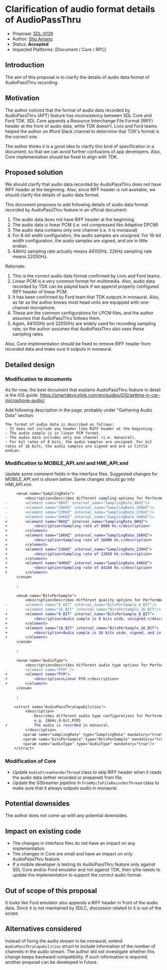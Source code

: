 # Clarification of audio format details of AudioPassThru

* Proposal: [SDL-0139](0139-apt-clarification.md)
* Author: [Sho Amano](https://github.com/shoamano83)
* Status: **Accepted**
* Impacted Platforms: [Document / Core / RPC]

## Introduction

The aim of this proposal is to clarify the details of audio data format of AudioPassThru recording.

## Motivation

The author noticed that the format of audio data recorded by AudioPassThru (APT) feature has inconsistency between SDL Core and Ford TDK. SDL Core appends a Resource Interchange File Format (RIFF) header at the front of audio data, while TDK doesn't. Livio and Ford teams helped the author on #ford Slack channel to determine that TDK's format is the correct one.

The author thinks it is a good idea to clarify this kind of specification in a document, so that we can avoid further confusions of app developers. Also, Core implementation should be fixed to align with TDK.


## Proposed solution

We should clarify that audio data recorded by AudioPassThru does not have RIFF header at the beginning. Also, since RIFF header is not available, we should clarify the details of audio data format.

This document proposes to add following details of audio data format recorded by AudioPassThru feature in an official document:
1. The audio data does not have RIFF header at the beginning.
2. The audio data is linear PCM (i.e. not compressed like Adaptive DPCM)
3. The audio data contains only one channel (i.e. it is monaural)
4. For 8-bit width configuration, the audio samples are unsigned. For 16-bit width configuration, the audio samples are signed, and are in little endian.
5. 44kHz sampling rate actually means 44100Hz. 22kHz sampling rate means 22050Hz.

Rationale:
1. This is the correct audio data format confirmed by Livio and Ford teams.
2. Linear PCM is a very common format for multimedia. Also, audio data recorded by TDK can be played back if we append properly configured RIFF header of linear PCM.
3. It has been confirmed by Ford team that TDK outputs in monaural. Also, as far as the author knows most head units are equipped with one-channel microphone.
4. These are the common configurations for LPCM files, and the author assumes that AudioPassThru follows them.
5. Again, 44100Hz and 22050Hz are widely used for recording sampling rate, so the author assumes that AudioPassThru also uses these sampling rates.

Also, Core implementation should be fixed to remove RIFF header from recorded data and make sure it outputs in monaural.


## Detailed design

### Modification to documents

As for now, the best document that explains AudioPassThru feature in detail is the iOS guide:
https://smartdevicelink.com/en/guides/iOS/getting-in-car-microphone-audio/

Add following description in the page, probably under "Gathering Audio Data" section:
```
The format of audio data is described as follows:
- It does not include any header like RIFF header at the beginning.
- The audio sample is in linear PCM format.
- The audio data includes only one channel (i.e. monaural).
- For bit rates of 8 bits, the audio samples are unsigned. For bit rates of 16 bits, the audio samples are signed and are in little endian.
```


### Modification to MOBILE\_API.xml and HMI\_API.xml

Update some comment fields in the interface files. Suggested changes for MOBILE\_API.xml is shown below. Same changes should go into HMI\_API.xml.

```diff
     <enum name="SamplingRate">
         <description>Describes different sampling options for PerformAudioPassThru.</description>
-        <element name="8KHZ" internal_name="SamplingRate_8KHZ"/>
-        <element name="16KHZ" internal_name="SamplingRate_16KHZ"/>
-        <element name="22KHZ" internal_name="SamplingRate_22KHZ"/>
-        <element name="44KHZ" internal_name="SamplingRate_44KHZ"/>
+        <element name="8KHZ" internal_name="SamplingRate_8KHZ">
+            <description>Sampling rate of 8000 Hz.</description>
+        </element>
+        <element name="16KHZ" internal_name="SamplingRate_16KHZ">
+            <description>Sampling rate of 16000 Hz.</description>
+        </element>
+        <element name="22KHZ" internal_name="SamplingRate_22KHZ">
+            <description>Sampling rate of 22050 Hz.</description>
+        </element>
+        <element name="44KHZ" internal_name="SamplingRate_44KHZ">
+            <description>Sampling rate of 44100 Hz.</description>
+        </element>
     </enum>
 
     :
 
     <enum name="BitsPerSample">
         <description>Describes different quality options for PerformAudioPassThru.</description>
-        <element name="8_BIT" internal_name="BitsPerSample_8_BIT"/>
-        <element name="16_BIT" internal_name="BitsPerSample_16_BIT"/>
+        <element name="8_BIT" internal_name="BitsPerSample_8_BIT">
+            <description>Audio sample is 8 bits wide, unsigned.</description>
+        </element>
+        <element name="16_BIT" internal_name="BitsPerSample_16_BIT">
+            <description>Audio sample is 16 bits wide, signed, and in little endian.</description>
+        </element>
     </enum>
 
     :
 
     <enum name="AudioType">
         <description>Describes different audio type options for PerformAudioPassThru.</description>
-        <element name="PCM" />
+        <element name="PCM">
+            <description>Linear PCM.</description>
+        </element>
     </enum>
 
     :
 
    <struct name="AudioPassThruCapabilities">
         <description>
             Describes different audio type configurations for PerformAudioPassThru.
             e.g. {8kHz,8-bit,PCM}
+            The audio is recorded in monaural.
         </description>
        <param name="samplingRate" type="SamplingRate" mandatory="true"/>
        <param name="bitsPerSample" type="BitsPerSample" mandatory="true"/>
        <param name="audioType" type="AudioType" mandatory="true"/>
    </struct>
```

### Modification of Core

- Update `AudioStreamSenderThread` class to skip RIFF header when it reads the audio data (either recorded or prepared) from file.
- Update the GStreamer pipeline in `FromMicToFileRecorderThread` class to make sure that it always outputs audio in monaural.


## Potential downsides

The author does not come up with any potential downsides.


## Impact on existing code

- The changes in interface files do not have an impact on any implementation.
- The changes in Core are small and have an impact on only AudioPassThru feature.
- If a mobile developer is testing its AudioPassThru feature only against SDL Core and/or Ford emulator and not against TDK, then s/he needs to update the implementation to support the correct audio format.


## Out of scope of this proposal

It looks like Ford emulator also appends a RIFF header in front of the audio data. Since it is not maintained by SDLC, discussion related to it is out of the scope.


## Alternatives considered

Instead of fixing the audio stream to be monaural, extend `AudioPassThruCapabilities` struct to include information of the number of channels in the audio stream. The author did not investigate whether this change keeps backward compatibility. If such information is required, another proposal can be developed in future.

